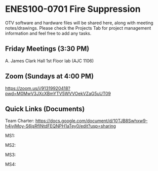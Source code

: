 # ENES100-0701 Fire Suppression
OTV software and hardware files will be shared here, along with meeting notes/drawings. Please check the Projects Tab for project management information and feel free to add any tasks. 

## Friday Meetings (3:30 PM)
A. James Clark Hall 1st Floor lab (AJC 1106)

## Zoom (Sundays at 4:00 PM)
https://zoom.us/j/91319920418?pwd=M0MwV3JXcXBmYTV5WVVOekVZaG5uUT09

## Quick Links (Documents)

Team Charter: https://docs.google.com/document/d/10TJB8Swhxw9-h4jvjMoy-S6jsRfINtdFEQNPH1aTey0/edit?usp=sharing

MS1: 

MS2:

MS3:

MS4:

